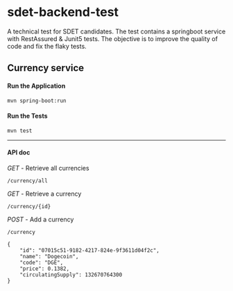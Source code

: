 # sdet-backend-test
A technical test for SDET candidates. The test contains a springboot service with RestAssured & Junit5 tests. The objective is to improve the quality of code and fix the flaky tests.

## **Currency service**

#### **Run the Application**
```
mvn spring-boot:run
```

#### **Run the Tests**
```
mvn test
```
---
#### **API doc**

_GET_ - Retrieve all currencies
```
/currency/all
```

_GET_ - Retrieve a currency
```
/currency/{id}
```
_POST_ - Add a currency
```
/currency

{
    "id": "07015c51-9182-4217-824e-9f3611d04f2c",
    "name": "Dogecoin",
    "code": "DGE",
    "price": 0.1382,
    "circulatingSupply": 132670764300
}
```
 

